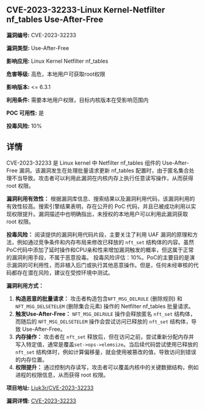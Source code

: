 ## CVE-2023-32233-Linux Kernel-Netfilter nf_tables Use-After-Free

**漏洞编号:** CVE-2023-32233

**漏洞类型:** Use-After-Free

**影响应用:** Linux Kernel Netfilter nf_tables

**危害等级:** 高危，本地用户可获取root权限

**影响版本:** <= 6.3.1

**利用条件:** 需要本地用户权限，目标内核版本在受影响范围内

**POC 可用性:** 是

**投毒风险:** 10%

## 详情

CVE-2023-32233 是 Linux kernel 中 Netfilter nf_tables 组件的 Use-After-Free 漏洞。该漏洞发生在处理批量请求更新 nf_tables 配置时，由于匿名集合处理不当导致。攻击者可以利用此漏洞在内核内存上执行任意读写操作，从而获得 root 权限。 

**漏洞利用有效性：**
根据漏洞库信息、搜索结果以及漏洞利用代码，该漏洞利用的有效性较高。搜索引擎结果表明，存在公开的 PoC 代码，并且已被成功利用以实现权限提升。漏洞描述中也明确指出，未授权的本地用户可以利用此漏洞获取 root 权限。

**投毒风险：**
阅读提供的漏洞利用代码片段，主要关注了利用 UAF 漏洞的原理和方法，例如通过竞争条件和内存布局来修改已释放的 `nft_set` 结构体的内容。虽然PoC代码中添加了延时操作和CPU亲和性来增加漏洞触发的概率，但这属于正常的漏洞利用手段，不属于恶意投毒。
投毒风险评估：10%。PoC的主要目的是演示漏洞的可利用性，而非植入后门或执行其他恶意操作。但是，任何未经审核的代码都存在潜在风险，建议在受控环境中测试。

**漏洞利用方式：**
1.  **构造恶意的批量请求：**  攻击者构造包含`NFT_MSG_DELRULE` (删除规则) 和 `NFT_MSG_DELSETELEM` (删除集合元素) 操作的 Netfilter nf_tables 批量请求。
2.  **触发Use-After-Free：**  `NFT_MSG_DELRULE` 操作会释放匿名 `nft_set` 结构体，而随后的 `NFT_MSG_DELSETELEM` 操作会尝试访问已释放的 `nft_set` 结构体，导致 Use-After-Free。
3.  **内存操作：**  攻击者在 `nft_set` 释放后，但在访问之前，尝试重新分配内存并写入特定值，通常是覆盖`set->ops->elemsize`。当后续代码尝试使用已释放的 `nft_set` 结构体时，例如计算偏移量，就会使用被篡改的值，导致访问到错误的内存位置。
4.  **权限提升：**  通过控制内存读写，攻击者可以覆盖内核中的关键数据结构，例如进程的权限信息，从而获得 root 权限。

**项目地址:** [Liuk3r/CVE-2023-32233](https://github.com/Liuk3r/CVE-2023-32233)

**漏洞详情:** [CVE-2023-32233](https://nvd.nist.gov/vuln/detail/CVE-2023-32233)